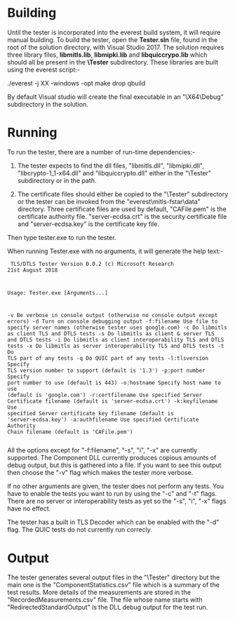 <h1>Building</h1>

Until the tester is incorporated into the everest build system, it will require manual building. To build the tester, open the <b>Tester.sln</b> file, found in the root of the solution directory, with Visual Studio 2017. The solution requires three library files, <b>libmitls.lib</b>, <b>libmipki.lib</b> and <b>libquiccrypo.lib</b> which should all be present in the <b>\Tester</b> subdirectory. These libraries are built using the everest script:-

  ./everest -j XX -windows -opt make drop qbuild

By default Visual studio will create the final executable in an "\X64\Debug" subdirectory in the solution. 

<h1>Running</h1>

To run the tester, there are a number of run-time dependencies:-

  1) The tester expects to find the dll files, "libmitls.dll", "libmipki.dll", "libcrypto-1_1-x64.dll" and "libquiccrypto.dll" either in the "\Tester" subdirectory or in the path.

  2) The certificate files should either be copied to the "\Tester" subdirectory or the tester can be invoked from the "everest\mitls-fstar\data" directory. Three certificate files are used by default, "CAFile.pem" is the certificate authority file. "server-ecdsa.crt" is the security certificate file and "server-ecdsa.key" is the certificate key file.

Then type tester.exe to run the tester.

When running Tester.exe with no arguments, it will generate the help text:-
<code><pre>
           TLS/DTLS Tester
            Version 0.0.2
(c) Microsoft Research 21st August 2018

Usage: Tester.exe [Arguments...]

  -v              Be verbose in console output (otherwise no console output except errors)
  -d              Turn on console debugging output
  -f:filename     Use file to specify server names (otherwise tester uses google.com)
  -c              Do libmitls as client TLS and DTLS tests
  -s              Do libmitls as client & server TLS and DTLS tests
  -i              Do libmitls as client interoperability TLS and DTLS tests
  -x              Do libmitls as server interoperability TLS and DTLS tests
  -t              Do TLS part of any tests
  -q              Do QUIC part of any tests
  -l:tlsversion   Specify TLS version number to support (default is '1.3')
  -p:port number  Specify port number to use (default is 443)
  -o:hostname     Specify host name to use (default is 'google.com')
  -r:certfilename Use specified Server Certificate filename (default is 'server-ecdsa.crt')
  -k:keyfilename  Use specified Server certificate key filename (default is 'server-ecdsa.key')
  -a:authfilename Use specified Certificate Authority Chain filename (default is 'CAFile.pem')
</pre></code>
All the options except for "-f:filename", "-s", "i", "-x" are currently supported. The Component DLL currently produces copious amounts of debug output, but this is gathered into a file. If you want to see this output then choose the "-v" flag which makes the tester more verbose.

If no other arguments are given, the tester does not perform any tests. You have to enable the tests you want to run by using the "-c" and "-t" flags. There are no server or interoperability tests as yet so the "-s", "i", "-x" flags have no effect.

The tester has a built in TLS Decoder which can be enabled with the "-d" flag. The QUIC tests do not currently run correcly.

<h1>Output</h1>
The tester generates several output files in the "\Tester" directory but the main one is the "ComponentStatistics.csv" file which is a summary of the test results. More details of the measurements are stored in the "RecordedMeasurements.csv" file. The file whose name starts with "RedirectedStandardOutput" is the DLL debug output for the test run.
